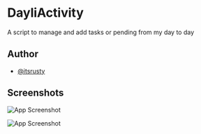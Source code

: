 
# DayliActivity

A script to manage and add tasks or pending from my day to day
## Author

- [@itsrusty](https://www.github.com/itsrusty)


## Screenshots

![App Screenshot]("./screen1.jfif")

![App Screenshot]("./screen2.jfif")


<!-- blob:https://web.whatsapp.com/ce945c1c-6ebc-44ba-8a0e-e4552e8ff6cf -->

